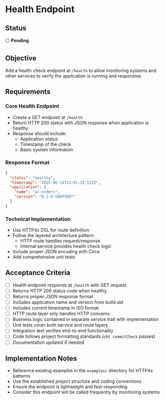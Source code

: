 # Health Endpoint

## Status

⚪ **Pending**

## Objective

Add a health check endpoint at `/health` to allow monitoring systems and other services to verify the application is running and responsive.

## Requirements

### Core Health Endpoint
- Create a GET endpoint at `/health` 
- Return HTTP 200 status with JSON response when application is healthy
- Response should include:
  - Application status
  - Timestamp of the check
  - Basic system information

### Response Format
```json
{
  "status": "healthy",
  "timestamp": "2025-06-14T23:01:32.123Z",
  "application": {
    "name": "ai-orders",
    "version": "0.1.0-SNAPSHOT"
  }
}
```

### Technical Implementation
- Use HTTP4s DSL for route definition
- Follow the layered architecture pattern:
  - HTTP route handles request/response
  - Internal service provides health check logic
- Include proper JSON encoding with Circe
- Add comprehensive unit tests

## Acceptance Criteria

- [ ] Health endpoint responds at `/health` with GET request
- [ ] Returns HTTP 200 status code when healthy
- [ ] Returns proper JSON response format
- [ ] Includes application name and version from build.sbt
- [ ] Includes current timestamp in ISO format
- [ ] HTTP route layer only handles HTTP concerns
- [ ] Business logic contained in separate service trait with implementation
- [ ] Unit tests cover both service and route layers
- [ ] Integration test verifies end-to-end functionality
- [ ] Code follows project formatting standards (`sbt commitCheck` passes)
- [ ] Documentation updated if needed

## Implementation Notes

- Reference existing examples in the `examples/` directory for HTTP4s patterns
- Use the established project structure and coding conventions
- Ensure the endpoint is lightweight and fast-responding
- Consider this endpoint will be called frequently by monitoring systems